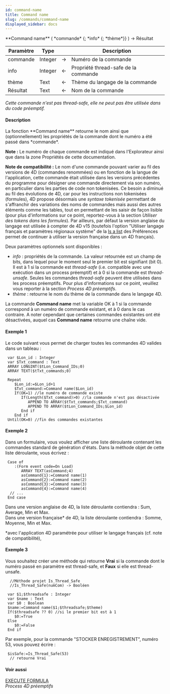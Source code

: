 ```yaml
---
id: command-name
title: Command name
slug: /commands/command-name
displayed_sidebar: docs
---
```


<!--REF #_command_.Command name.Syntax-->**Command name** ( *commande* {; *info* {; *thème*}} ) -> Résultat<!-- END REF-->
<!--REF #_command_.Command name.Params-->
| Paramètre | Type |  | Description |
| --- | --- | --- | --- |
| commande | Integer | &#8594;  | Numéro de la commande |
| info | Integer | &#8592; | Propriété thread-safe de la commande |
| thème | Text | &#8592; | Thème du langage de la commande |
| Résultat | Text | &#8592; | Nom de la commande |

<!-- END REF-->

*Cette commande n'est pas thread-safe, elle ne peut pas être utilisée dans du code préemptif.*


#### Description 

<!--REF #_command_.Command name.Summary-->La fonction **Command name** retourne le nom ainsi que (optionnellement) les propriétés de la commande dont le numéro a été passé dans *commande*.<!-- END REF-->

**Note :** Le numéro de chaque commande est indiqué dans l'Explorateur ainsi que dans la zone Propriétés de cette documentation.

**Note de compatibilité :** Le nom d'une commande pouvant varier au fil des versions de 4D (commandes renommées) ou en fonction de la langue de l'application, cette commande était utilisée dans les versions précédentes du programme pour désigner une commande directement via son numéro, en particulier dans les parties de code non tokenisées. Ce besoin a diminué au fil des évolutions de 4D, car pour les instructions non tokenisées (formules), 4D propose désormais une *syntaxe tokenisée* permettant de s'affranchir des variations des noms de commandes mais aussi des autres éléments comme les tables, tout en permettant de les saisir de façon lisible (pour plus d'informations sur ce point, reportez-vous à la section *Utiliser des tokens dans les formules*). Par ailleurs, par défaut la version anglaise du langage est utilisée à compter de 4D v15 (toutefois l'option "Utiliser langage français et paramètres régionaux système" de la [Is a list](is-a-list.md) des Préférences permet de continuer à utiliser la version française dans un 4D français).

Deux paramètres optionnels sont disponibles :

* *info* : propriétés de la commande. La valeur retournée est un champ de bits, dans lequel pour le moment seul le premier bit est signifiant (bit 0). Il est à 1 si la commande est *thread-safe* (i.e. compatible avec une exécution dans un process préemptif) et à 0 si la commande est *thread-unsafe*. Seules les commandes *thread-safe* peuvent être utilisées dans les process préemptifs. Pour plus d'informations sur ce point, veuillez vous reporter à la section *Process 4D préemptifs*.
* *thème* : retourne le nom du thème de la commande dans le langage 4D.

La commande **Command name** met la variable OK à 1 si la commande correspond à un numéro de commande existant, et à 0 dans le cas contraire. A noter cependant que certaines commandes existantes ont été désactivées, auquel cas **Command name** retourne une chaîne vide. 

#### Exemple 1 

Le code suivant vous permet de charger toutes les commandes 4D valides dans un tableau : 

```4d
 var $Lon_id : Integer
 var $Txt_command : Text
 ARRAY LONGINT($tLon_Command_IDs;0)
 ARRAY TEXT($tTxt_commands;0)
 
 Repeat
    $Lon_id:=$Lon_id+1
    $Txt_command:=Command name($Lon_id)
    If(OK=1) //le numéro de commande existe
       If(Length($Txt_command)>0) //la commande n'est pas désactivée
          APPEND TO ARRAY($tTxt_commands;$Txt_command)
          APPEND TO ARRAY($tLon_Command_IDs;$Lon_id)
       End if
    End if
 Until(OK=0) //fin des commandes existantes
```

#### Exemple 2 

Dans un formulaire, vous voulez afficher une liste déroulante contenant les commandes standard de génération d'états. Dans la méthode objet de cette liste déroulante, vous écrivez :

```4d
 Case of
    :(Form event code=On Load)
       ARRAY TEXT(asCommand;4)
       asCommand{1}:=Command name(1)
       asCommand{2}:=Command name(2)
       asCommand{3}:=Command name(3)
       asCommand{4}:=Command name(4)
  // ...
 End case
```

Dans une version anglaise de 4D, la liste déroulante contiendra : Sum, Average, Min et Max.   
Dans une version française\* de 4D, la liste déroulante contiendra : Somme, Moyenne, Min et Max.

\*avec l'application 4D paramétrée pour utiliser le langage français (cf. note de compatibilité),

#### Exemple 3 

Vous souhaitez créer une méthode qui retourne **Vrai** si la commande dont le numéro passé en paramètre est thread-safe, et **Faux** si elle est thread-unsafe.

```4d
  //Méthode projet Is_Thread_Safe
  //Is_Thread_Safe(numCom) -> Booléen
 
 var $1;$threadsafe : Integer
 var $name : Text
 var $0 : Boolean
 $name:=Command name($1;$threadsafe;$theme)
 If($threadsafe ?? 0) //si le premier bit est à 1
    $0:=True
 Else
    $0:=False
 End if
```

Par exemple, pour la commande "STOCKER ENREGISTREMENT", numéro 53, vous pouvez écrire :

```4d
 $isSafe:=Is_Thread_Safe(53)
  // retourne Vrai
```

#### Voir aussi 

[EXECUTE FORMULA](execute-formula.md)  
*Process 4D préemptifs*  
